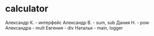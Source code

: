 # calculator

Александр К. - интерфейс
Александр В. - sum, sub
Дания Н. - pow
Александра - mult
Евгения - div
Наталья - main, logger